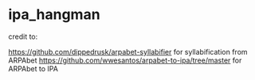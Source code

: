 # ipa_hangman
credit to:

https://github.com/dippedrusk/arpabet-syllabifier for syllabification from ARPAbet
https://github.com/wwesantos/arpabet-to-ipa/tree/master for ARPAbet to IPA
